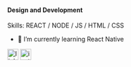 #### Design and Development

Skills:  REACT / NODE / JS / HTML / CSS

- 🌱 I’m currently learning React Native 


 [<img src='https://cdn.jsdelivr.net/npm/simple-icons@3.0.1/icons/linkedin.svg' alt='linkedin' height='25'>](https://www.linkedin.com/in/https://www.linkedin.com/in/priyansh-bhardwaj-05959817b//)     [<img src='https://cdn.jsdelivr.net/npm/simple-icons@3.0.1/icons/instagram.svg' alt='instagram' height='25'>](https://www.instagram.com/____priyans619/)  
